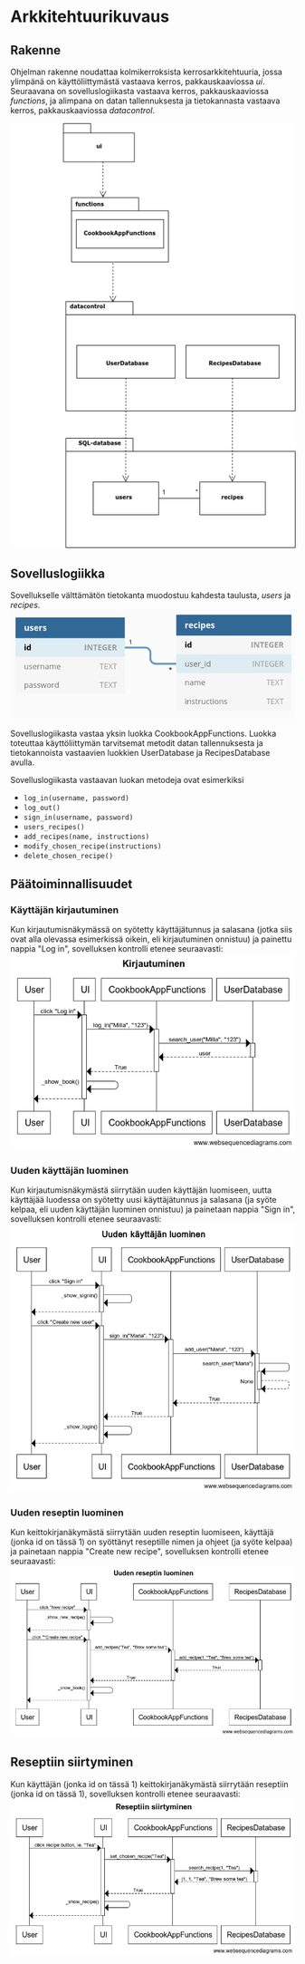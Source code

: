 # Arkkitehtuurikuvaus

## Rakenne

Ohjelman rakenne noudattaa kolmikerroksista kerrosarkkitehtuuria, jossa ylimpänä on käyttöliittymästä vastaava kerros, pakkauskaaviossa *ui*. Seuraavana on sovelluslogiikasta vastaava kerros, pakkauskaaviossa *functions*, ja alimpana on datan tallennuksesta ja tietokannasta vastaava kerros, pakkauskaaviossa *datacontrol*. 

![](https://raw.githubusercontent.com/MillaKelhu/ot-harjoitustyo/master/dokumentaatio/kuvat/ohte_package_diagram_detail_1.png)

## Sovelluslogiikka

Sovellukselle välttämätön tietokanta muodostuu kahdesta taulusta, *users* ja *recipes*.
![](https://raw.githubusercontent.com/MillaKelhu/ot-harjoitustyo/master/dokumentaatio/kuvat/table_relations.png)

Sovelluslogiikasta vastaa yksin luokka CookbookAppFunctions. Luokka toteuttaa käyttöliittymän tarvitsemat metodit datan tallennuksesta ja tietokannoista vastaavien luokkien UserDatabase ja RecipesDatabase avulla. 

Sovelluslogiikasta vastaavan luokan metodeja ovat esimerkiksi 
- `log_in(username, password)`
- `log_out()`
- `sign_in(username, password)`
- `users_recipes()`
- `add_recipes(name, instructions)`
- `modify_chosen_recipe(instructions)`
- `delete_chosen_recipe()`

## Päätoiminnallisuudet

### Käyttäjän kirjautuminen
Kun kirjautumisnäkymässä on syötetty käyttäjätunnus ja salasana (jotka siis ovat alla olevassa esimerkissä oikein, eli kirjautuminen onnistuu) ja painettu nappia "Log in", sovelluksen kontrolli etenee seuraavasti:
![](https://raw.githubusercontent.com/MillaKelhu/ot-harjoitustyo/master/dokumentaatio/kuvat/architecture_sequence_login.png)

### Uuden käyttäjän luominen
Kun kirjautumisnäkymästä siirrytään uuden käyttäjän luomiseen, uutta käyttäjää luodessa on syötetty uusi käyttäjätunnus ja salasana (ja syöte kelpaa, eli uuden käyttäjän luominen onnistuu) ja painetaan nappia "Sign in", sovelluksen kontrolli etenee seuraavasti:
![](https://raw.githubusercontent.com/MillaKelhu/ot-harjoitustyo/master/dokumentaatio/kuvat/architecture_sequence_signin.png)

### Uuden reseptin luominen 
Kun keittokirjanäkymästä siirrytään uuden reseptin luomiseen, käyttäjä (jonka id on tässä 1) on syöttänyt reseptille nimen ja ohjeet (ja syöte kelpaa) ja painetaan nappia "Create new recipe", sovelluksen kontrolli etenee seuraavasti:
![](https://raw.githubusercontent.com/MillaKelhu/ot-harjoitustyo/master/dokumentaatio/kuvat/architecture_sequence_new_recipe.png)

## Reseptiin siirtyminen
Kun käyttäjän (jonka id on tässä 1) keittokirjanäkymästä siirrytään reseptiin (jonka id on tässä 1), sovelluksen kontrolli etenee seuraavasti: 
![](https://raw.githubusercontent.com/MillaKelhu/ot-harjoitustyo/master/dokumentaatio/kuvat/architecture_sequence_recipe.png)
